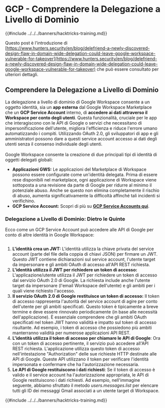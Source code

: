# GCP - Comprendere la Delegazione a Livello di Dominio

{{#include ../../../banners/hacktricks-training.md}}

Questo post è l'introduzione di [https://www.hunters.security/en/blog/delefriend-a-newly-discovered-design-flaw-in-domain-wide-delegation-could-leave-google-workspace-vulnerable-for-takeover](https://www.hunters.security/en/blog/delefriend-a-newly-discovered-design-flaw-in-domain-wide-delegation-could-leave-google-workspace-vulnerable-for-takeover) che può essere consultato per ulteriori dettagli.

## **Comprendere la Delegazione a Livello di Dominio**

La delegazione a livello di dominio di Google Workspace consente a un oggetto identità, sia un **app esterna** dal Google Workspace Marketplace che un **GCP Service Account** interno, di **accedere ai dati attraverso il Workspace per conto degli utenti**. Questa funzionalità, cruciale per le app che interagiscono con le API di Google o servizi che necessitano di impersonificazione dell'utente, migliora l'efficienza e riduce l'errore umano automatizzando i compiti. Utilizzando OAuth 2.0, gli sviluppatori di app e gli amministratori possono dare a questi service account accesso ai dati degli utenti senza il consenso individuale degli utenti.\
\
Google Workspace consente la creazione di due principali tipi di identità di oggetti delegati globali:

- **Applicazioni GWS:** Le applicazioni del Marketplace di Workspace possono essere configurate come un'identità delegata. Prima di essere rese disponibili nel marketplace, ogni applicazione di Workspace viene sottoposta a una revisione da parte di Google per ridurre al minimo il potenziale abuso. Anche se questo non elimina completamente il rischio di abuso, aumenta significativamente la difficoltà affinché tali incidenti si verifichino.
- **GCP Service Account:** Scopri di più su [**GCP Service Accounts qui**](../gcp-basic-information/#service-accounts).

### **Delegazione a Livello di Dominio: Dietro le Quinte**

Ecco come un GCP Service Account può accedere alle API di Google per conto di altre identità in Google Workspace:

<figure><img src="../../../images/image (58).png" alt=""><figcaption></figcaption></figure>

1. **L'identità crea un JWT:** L'identità utilizza la chiave privata del service account (parte del file della coppia di chiavi JSON) per firmare un JWT. Questo JWT contiene dichiarazioni sul service account, l'utente target da impersonare e gli ambiti OAuth di accesso all'API REST richiesta.
2. **L'identità utilizza il JWT per richiedere un token di accesso:** L'applicazione/utente utilizza il JWT per richiedere un token di accesso dal servizio OAuth 2.0 di Google. La richiesta include anche l'utente target da impersonare (l'email Workspace dell'utente) e gli ambiti per i quali viene richiesto l'accesso.
3. **Il servizio OAuth 2.0 di Google restituisce un token di accesso:** Il token di accesso rappresenta l'autorità del service account di agire per conto dell'utente per gli ambiti specificati. Questo token è tipicamente a breve termine e deve essere rinnovato periodicamente (in base alle necessità dell'applicazione). È essenziale comprendere che gli ambiti OAuth specificati nel token JWT hanno validità e impatto sul token di accesso risultante. Ad esempio, i token di accesso che possiedono più ambiti manterranno validità per numerose applicazioni API REST.
4. **L'identità utilizza il token di accesso per chiamare le API di Google**: Ora con un token di accesso pertinente, il servizio può accedere all'API REST richiesta. L'applicazione utilizza questo token di accesso nell'intestazione "Authorization" delle sue richieste HTTP destinate alle API di Google. Queste API utilizzano il token per verificare l'identità impersonata e confermare che ha l'autorizzazione necessaria.
5. **Le API di Google restituiscono i dati richiesti**: Se il token di accesso è valido e il service account ha l'autorizzazione appropriata, le API di Google restituiscono i dati richiesti. Ad esempio, nell'immagine seguente, abbiamo sfruttato il metodo _users.messages.list_ per elencare tutti gli ID dei messaggi Gmail associati a un utente target di Workspace.

{{#include ../../../banners/hacktricks-training.md}}
